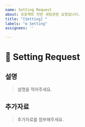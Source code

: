 ```yaml
---
name: Setting Request
about: 프로젝트 전반 세팅관련 요청입니다.
title: "[Setting] "
labels: "⚙️ Setting"
assignees: ''

---
```


#  📝 Setting Request

## 설명

> 설명을 적어주세요.

## 추가자료

> 추가자료를 첨부해주세요.
